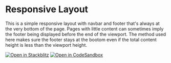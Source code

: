# Responsive Layout

This is a simple responsive layout with navbar and footer that's always at the very bottom of the page.
Pages with little content can sometimes imply the footer being displayed before the end of the viewport. The method used here makes sure the footer stays at the bootom even if the total content height is less than the viewport height.

[![Open in Stackblitz](https://developer.stackblitz.com/img/open_in_stackblitz.svg)](https://stackblitz.com/github/nimser/boilerplate/tree/main/frontend/layout_navbar_and_sticky_footer/)
[![Open in CodeSandbox](https://assets.codesandbox.io/github/button-edit-lime.svg)](https://codesandbox.io/p/sandbox/github/nimser/boilerplate/tree/main/frontend/layout_navbar_and_sticky_footer/)
